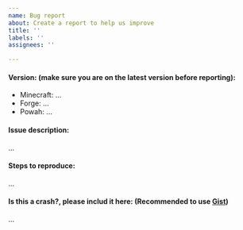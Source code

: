 ```yaml
---
name: Bug report
about: Create a report to help us improve
title: ''
labels: ''
assignees: ''

---
```


#### Version: (make sure you are on the latest version before reporting):

- Minecraft: ...
- Forge: ...
- Powah: ...

#### Issue description:
...

#### Steps to reproduce:
...

#### Is this a crash?, please includ it here: (Recommended to use [Gist](https://gist.github.com/))

...
